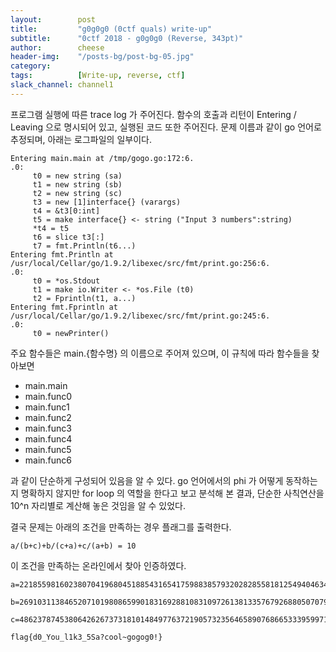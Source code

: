 ```yaml
---
layout:        post
title:         "g0g0g0 (0ctf quals) write-up"
subtitle:      "0ctf 2018 - g0g0g0 (Reverse, 343pt)"
author:        cheese
header-img:    "/posts-bg/post-bg-05.jpg"
category:      
tags:          [Write-up, reverse, ctf]
slack_channel: channel1
---
```



프로그램 실행에 따른 trace log 가 주어진다. 함수의 호출과 리턴이 Entering / Leaving 으로 명시되어 있고, 실행된 코드 또한 주어진다. 문제 이름과 같이 go 언어로 추정되며, 아래는 로그파일의 일부이다.

```
Entering main.main at /tmp/gogo.go:172:6.
.0:
	 t0 = new string (sa)
	 t1 = new string (sb)
	 t2 = new string (sc)
	 t3 = new [1]interface{} (varargs)
	 t4 = &t3[0:int]
	 t5 = make interface{} <- string ("Input 3 numbers":string)
	 *t4 = t5
	 t6 = slice t3[:]
	 t7 = fmt.Println(t6...)
Entering fmt.Println at /usr/local/Cellar/go/1.9.2/libexec/src/fmt/print.go:256:6.
.0:
	 t0 = *os.Stdout
	 t1 = make io.Writer <- *os.File (t0)
	 t2 = Fprintln(t1, a...)
Entering fmt.Fprintln at /usr/local/Cellar/go/1.9.2/libexec/src/fmt/print.go:245:6.
.0:
	 t0 = newPrinter()
```


주요 함수들은 main.{함수명} 의 이름으로 주어져 있으며, 이 규칙에 따라 함수들을 찾아보면

- main.main
- main.func0
- main.func1
- main.func2
- main.func3
- main.func4
- main.func5
- main.func6

과 같이 단순하게 구성되어 있음을 알 수 있다. go 언어에서의 phi 가 어떻게 동작하는 지 명확하지 않지만 for loop 의 역할을 한다고 보고 분석해 본 결과, 단순한 사칙연산을 10^n 자리별로 계산해 놓은 것임을 알 수 있었다.

결국 문제는 아래의 조건을 만족하는 경우 플래그를 출력한다.

```
a/(b+c)+b/(c+a)+c/(a+b) = 10
```

이 조건을 만족하는 온라인에서 찾아 인증하였다.

```
a=221855981602380704196804518854316541759883857932028285581812549404634844243737502744011549757448453135493556098964216532950604590733853450272184987603430882682754171300742698179931849310347

b=269103113846520710198086599018316928810831097261381335767926880507079911347095440987749703663156874995907158014866846058485318408629957749519665987782327830143454337518378955846463785600977

c=4862378745380642626737318101484977637219057323564658907686653339599714454790559130946320953938197181210525554039710122136086190642013402927952831079021210585653078786813279351784906397934209

flag{d0_You_l1k3_5Sa?cool~gogog0!}
```
